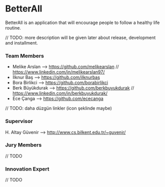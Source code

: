 # BetterAll #
BetterAll is an application that will encourage people to follow a healthy life routine.

// TODO: more description will be given later about release, development and installment.

### Team Members
- Melike Arslan --> https://github.com/melikearslan // https://www.linkedin.com/in/melikearslan97/
- İlknur Baş --> https://github.com/ilknurbas
- Bora Birlikci --> https://github.com/borabirlikci
- Berk Büyükdurak --> https://github.com/berkbuyukdurak // https://www.linkedin.com/in/berkbuyukdurak/
- Ece Çanga --> https://github.com/ececanga

// TODO: daha düzgün linkler (icon şeklinde maybe)

### Supervisor
H. Altay Güvenir --> http://www.cs.bilkent.edu.tr/~guvenir/

### Jury Members

// TODO

### Innovation Expert

// TODO
